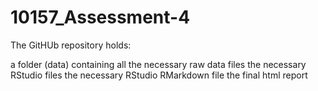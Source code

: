 # 10157_Assessment-4

The GitHUb repository holds:

a folder (data) containing all the necessary raw data files
the necessary RStudio files 
the necessary RStudio RMarkdown file 
the final html report

